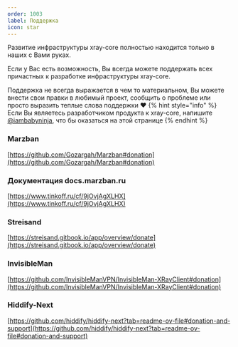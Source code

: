 ```yaml
---
order: 1003
label: Поддержка
icon: star
---
```

Развитие инфраструктуры xray-core полностью находится только в наших с Вами руках.

Если у Вас есть возможность, Вы всегда можете поддержать всех причастных к разработке инфраструктуры xray-core.

Поддержка не всегда выражается в чем то материальном, Вы можете внести свои правки в любимый проект, сообщить о проблеме или просто выразить теплые слова поддержки :heart:
{% hint style="info" %}
Если Вы являетесь разработчиком продукта к xray-core, напишите [@iambabyninja](https://t.me/iambabyninja), что бы оказаться на этой странице
{% endhint %}
### Marzban

[https://github.com/Gozargah/Marzban#donation](https://github.com/Gozargah/Marzban#donation)

### Документация docs.marzban.ru

[https://www.tinkoff.ru/cf/9jOvjAgXLHX](https://www.tinkoff.ru/cf/9jOvjAgXLHX)

### Streisand

[https://streisand.gitbook.io/app/overview/donate](https://streisand.gitbook.io/app/overview/donate)

### InvisibleMan

[https://github.com/InvisibleManVPN/InvisibleMan-XRayClient#donation](https://github.com/InvisibleManVPN/InvisibleMan-XRayClient#donation)

### Hiddify-Next

[https://github.com/hiddify/hiddify-next?tab=readme-ov-file#donation-and-support](https://github.com/hiddify/hiddify-next?tab=readme-ov-file#donation-and-support)